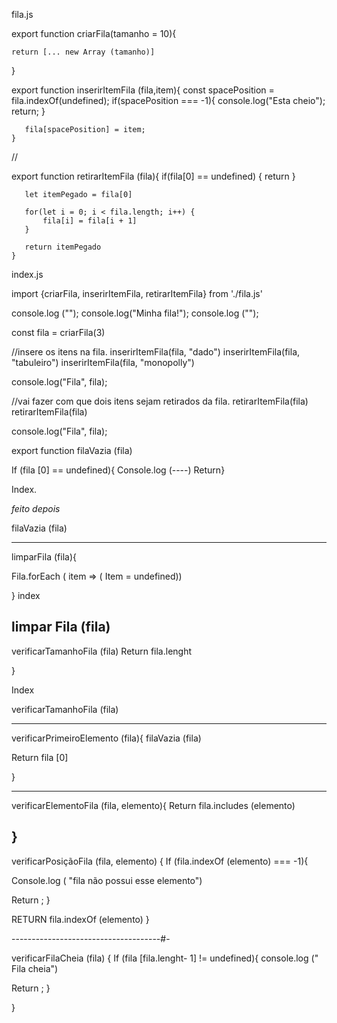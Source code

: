 fila.js

export function criarFila(tamanho = 10){

    return [... new Array (tamanho)]
   
   }
   
   export function  inserirItemFila (fila,item){
       const spacePosition = fila.indexOf(undefined);
       if(spacePosition === -1){
        console.log("Esta cheio");
        return; 
       }    
        
       fila[spacePosition] = item;
    }
   
   // 
   
   export function retirarItemFila (fila){
       if(fila[0] == undefined) {
           return
       }
   
       let itemPegado = fila[0]
   
       for(let i = 0; i < fila.length; i++) {
           fila[i] = fila[i + 1]
       }
   
       return itemPegado
    }



index.js

import  {criarFila, inserirItemFila, retirarItemFila}  from './fila.js'

console.log ("");
console.log("Minha fila!");
console.log ("");

const fila = criarFila(3)

//insere os itens na fila.
inserirItemFila(fila, "dado")
inserirItemFila(fila, "tabuleiro")
inserirItemFila(fila, "monopolly")

console.log("Fila", fila);

//vai fazer com que dois itens sejam retirados da fila.
retirarItemFila(fila)
retirarItemFila(fila)


console.log("Fila", fila);



export function filaVazia (fila)

If (fila [0]  ==  undefined){
 Console.log (----)
 Return}

Index. 


 *feito depois*

 
filaVazia (fila)

--------------------------------------------
limparFila (fila){
 
Fila.forEach ( item => ( 
Item = undefined))

}
 index 

limpar Fila (fila)
-------------------------------------------------


verificarTamanhoFila (fila)
  Return fila.lenght 

}

Index 



verificarTamanhoFila (fila)

---------------------------------------------------

verificarPrimeiroElemento (fila){
          filaVazia (fila)

Return fila [0]

}

---------------------------------------------------

verificarElementoFila (fila, elemento){
       Return fila.includes (elemento)

}
-------------------------------------------------------
verificarPosiçãoFila (fila, elemento) {
      If (fila.indexOf (elemento) === -1){

Console.log ( "fila não possui esse elemento") 

Return ;
}
 
RETURN fila.indexOf (elemento)
}

-------------------------------------#-

verificarFilaCheia (fila) {
  If (fila [fila.lenght- 1] != undefined){
    console.log (" Fila cheia")

Return ;
}

}



